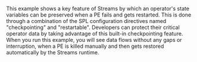This example shows a key feature of Streams by which an operator's state variables can be preserved when a PE fails and gets restarted. This is done through a combination of the SPL configuration directives named "checkpointing" and "restartable". Developers can protect their critical operator data by taking advantage of this built-in checkpointing feature. When you run this example, you will see data flows without any gaps or interruption, when a PE is killed manually and then gets restored automatically by the Streams runtime.

